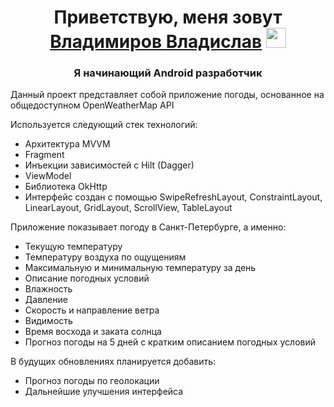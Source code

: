 <h1 align="center">Приветствую, меня зовут<a href="https://daniilshat.ru/" target="_blank"> Владимиров Владислав</a> 
<img src="https://github.com/blackcater/blackcater/raw/main/images/Hi.gif" height="32"/></h1>
<h3 align="center">Я начинающий Android разработчик</h3>

Данный проект представляет собой приложение погоды, основанное на общедоступном OpenWeatherMap API

Используется следующий стек технологий:
- Архитектура MVVM
- Fragment
- Инъекции зависимостей c Hilt (Dagger)
- ViewModel
- Библиотека OkHttp
- Интерфейс создан с помощью SwipeRefreshLayout, ConstraintLayout, LinearLayout, GridLayout, ScrollView, TableLayout

 Приложение показывает погоду в Санкт-Петербурге, а именно:
- Текущую температуру
- Температуру воздуха по ощущениям
- Максимальную и минимальную температуру за день
- Описание погодных условий
- Влажность
- Давление
- Скорость и направление ветра
- Видимость
- Время восхода и заката солнца
- Прогноз погоды на 5 дней с кратким описанием погодных условий

В будущих обновлениях планируется добавить:
- Прогноз погоды по геолокации
- Дальнейшие улучшения интерфейса
